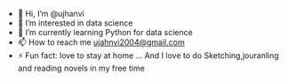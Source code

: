 - 👋 Hi, I’m @ujhanvi
- 👀 I’m interested in data science
- 🌱 I’m currently learning Python for data science
- 📫 How to reach me ujahnvi2004@gmail.com
- ⚡ Fun fact: love to stay at home ... And I love to do Sketching,jouranling and reading novels in my free time

<!---
ujhanvi/ujhanvi is a ✨ special ✨ repository because its `README.md` (this file) appears on your GitHub profile.
You can click the Preview link to take a look at your changes.
--->
